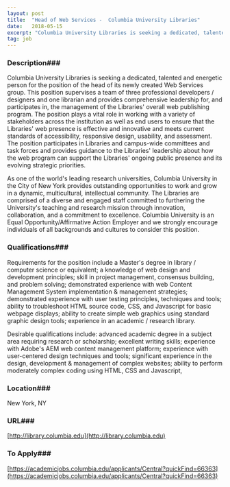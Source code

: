 ```yaml
---
layout: post
title:  "Head of Web Services -  Columbia University Libraries"
date:   2018-05-15
excerpt: "Columbia University Libraries is seeking a dedicated, talented and energetic person for the position of the head of its newly created Web Services group. This position supervises a team of three professional developers / designers and one librarian and provides comprehensive leadership for, and participates in, the management of the..."
tag: job
---
```


### Description###

Columbia University Libraries is seeking a dedicated, talented and energetic person for the position of the head of its newly created Web Services group. This position supervises a team of three professional developers / designers and one librarian and provides comprehensive leadership for, and participates in, the management of the Libraries' overall web publishing program. The position plays a vital role in working with a variety of stakeholders across the institution as well as end users to ensure that the Libraries' web presence is effective and innovative and meets current standards of accessibility, responsive design, usability, and assessment. The position participates in Libraries and campus-wide committees and task forces and provides guidance to the Libraries' leadership about how the web program can support the Libraries' ongoing public presence and its evolving strategic priorities.

As one of the world's leading research universities, Columbia University in the City of New York provides outstanding opportunities to work and grow in a dynamic, multicultural, intellectual community. The Libraries are comprised of a diverse and engaged staff committed to furthering the University's teaching and research mission through innovation, collaboration, and a commitment to excellence. Columbia University is an Equal Opportunity/Affirmative Action Employer and we strongly encourage individuals of all backgrounds and cultures to consider this position.





### Qualifications###


Requirements for the position include a Master's degree in library / computer science or equivalent; a knowledge of web design and development principles; skill in project management, consensus building, and problem solving; demonstrated experience with web Content Management System
implementation & management strategies; demonstrated experience with user testing principles, techniques and tools; ability to troubleshoot HTML source code, CSS, and Javascript for basic
webpage displays; ability to create simple web graphics using standard graphic design tools; experience in an academic / research library.

Desirable qualifications include:  advanced academic degree in a subject area requiring research or scholarship; excellent writing skills; experience with Adobe's AEM web content management platform; experience with user-centered design techniques and tools; significant experience in the design, development & management of complex websites; ability to perform moderately complex coding using HTML, CSS and Javascript,




### Location###

New York, NY


### URL###

[http://library.columbia.edu](http://library.columbia.edu)

### To Apply###

 [https://academicjobs.columbia.edu/applicants/Central?quickFind=66363](https://academicjobs.columbia.edu/applicants/Central?quickFind=66363)





